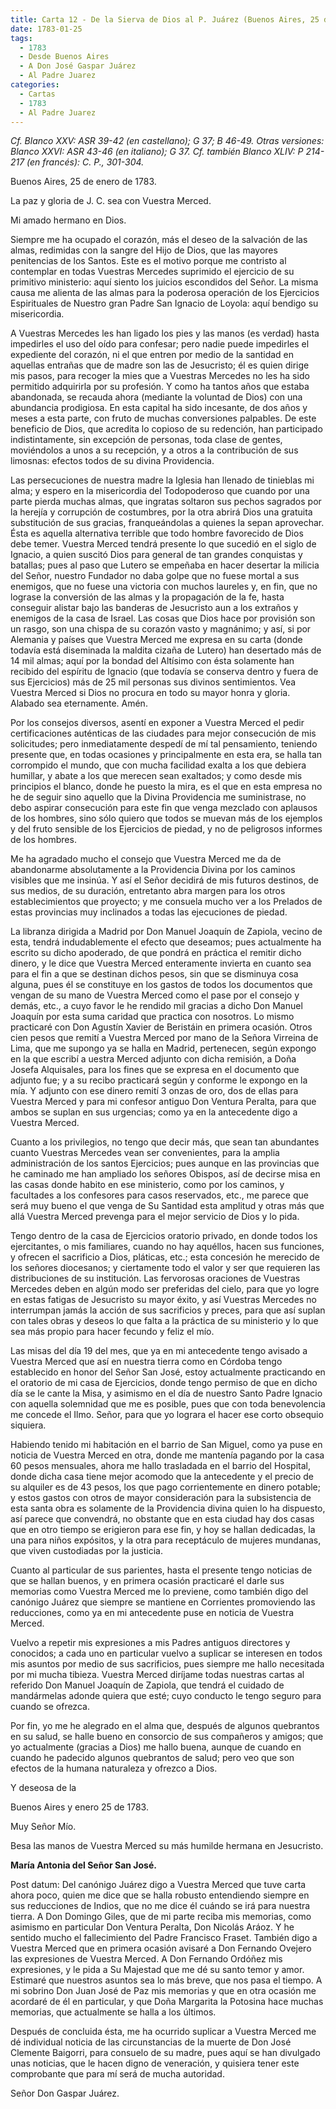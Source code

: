 ```yaml
---
title: Carta 12 - De la Sierva de Dios al P. Juárez (Buenos Aires, 25 de enero de 1783).
date: 1783-01-25
tags:
  - 1783
  - Desde Buenos Aires
  - A Don José Gaspar Juárez
  - Al Padre Juarez
categories:
  - Cartas
  - 1783
  - Al Padre Juarez
---
```


_Cf. Blanco XXV: ASR 39-42 (en castellano); G 37; B 46-49. Otras versiones: Blanco XXVI: ASR 43-46 (en italiano); G 37. Cf. también Blanco XLIV: P 214-217 (en francés): C. P., 301-304._

<div align="rignt">
Buenos Aires, 25 de enero de 1783.
</div>

La paz y gloria de J. C. sea con Vuestra Merced.

Mi amado hermano en Dios.

Siempre me ha ocupado el corazón, más el deseo de la salvación de las almas, redimidas con la sangre del Hijo de Dios, que las mayores penitencias de los Santos. Este es el motivo porque me contristo al contemplar en todas Vuestras Mercedes suprimido el ejercicio de su primitivo ministerio: aquí siento los juicios escondidos del Señor. La misma causa me alienta de las almas para la poderosa operación de los Ejercicios Espirituales de Nuestro gran Padre San Ignacio de Loyola: aquí bendigo su misericordia.

A Vuestras Mercedes les han ligado los pies y las manos (es verdad) hasta impedirles el uso del oído para confesar; pero nadie puede impedirles el expediente del corazón, ni el que entren por medio de la santidad en aquellas entrañas que de madre son las de Jesucristo; él es quien dirige mis pasos, para recoger la mies que a Vuestras Mercedes no les ha sido permitido adquirirla por su profesión. Y como ha tantos años que estaba abandonada, se recauda ahora (mediante la voluntad de Dios) con una abundancia prodigiosa. En esta capital ha sido incesante, de dos años y meses a esta parte, con fruto de muchas conversiones palpables. De este beneficio de Dios, que acredita lo copioso de su redención, han participado indistintamente, sin excepción de personas, toda clase de gentes, moviéndolos a unos a su recepción, y a otros a la contribución de sus limosnas: efectos todos de su divina Providencia.

Las persecuciones de nuestra madre la Iglesia han llenado de tinieblas mi alma; y espero en la misericordia del Todopoderoso que cuando por una parte pierda muchas almas, que ingratas soltaron sus pechos sagrados por la herejía y corrupción de costumbres, por la otra abrirá Dios una gratuita substitución de sus gracias, franqueándolas a quienes la sepan aprovechar. Ésta es aquella alternativa terrible que todo hombre favorecido de Dios debe temer. Vuestra Merced tendrá presente lo que sucedió en el siglo de Ignacio, a quien suscitó Dios para general de tan grandes conquistas y batallas; pues al paso que Lutero se empeñaba en hacer desertar la milicia del Señor, nuestro Fundador no daba golpe que no fuese mortal a sus enemigos, que no  fuese una victoria con muchos laureles y, en fin, que no lograse la conversión de las almas y la propagación de la fe, hasta conseguir alistar bajo las banderas de Jesucristo aun a los extraños y enemigos de la casa de Israel. Las cosas que Dios hace por provisión son un rasgo, son una chispa de su corazón vasto y magnánimo; y así, si por Alemania y países que Vuestra Merced me expresa en su carta (donde todavía está diseminada la maldita cizaña de Lutero) han desertado más de 14 mil almas; aquí por la bondad del Altísimo con ésta solamente han recibido del espíritu de Ignacio (que todavía se conserva dentro y fuera de sus Ejercicios) más de 25 mil personas sus divinos sentimientos. Vea Vuestra Merced si Dios no procura en todo su mayor honra y gloria. Alabado sea eternamente. Amén.

Por los consejos diversos, asentí en exponer a Vuestra Merced el pedir certificaciones auténticas de las ciudades para mejor consecución de mis solicitudes; pero inmediatamente despedí de mí tal pensamiento, teniendo presente que, en todas ocasiones y principalmente en esta era, se halla tan corrompido el mundo, que con mucha facilidad exalta a los que debiera humillar, y abate a los que merecen sean exaltados; y como desde mis principios el blanco, donde he puesto la mira, es el que en esta empresa no he de seguir sino aquello que la Divina Providencia me suministrase, no debo aspirar consecución para este fin que venga mezclado con aplausos de los hombres, sino sólo quiero que todos se muevan más de los ejemplos y del fruto sensible de los Ejercicios de piedad, y no de peligrosos informes de los hombres.

Me ha agradado mucho el consejo que Vuestra Merced me da de abandonarme absolutamente a la Providencia Divina por los caminos visibles que me insinúa. Y así el Señor decidirá de mis futuros destinos, de sus medios, de su duración, entretanto abra margen para los otros establecimientos que proyecto; y me consuela mucho ver a los Prelados de estas provincias muy inclinados a todas las ejecuciones de piedad.

La libranza dirigida a Madrid por Don Manuel Joaquín de Zapiola, vecino de esta, tendrá indudablemente el efecto que deseamos; pues actualmente ha escrito su dicho apoderado, de que pondrá en práctica el remitir dicho dinero, y le dice que Vuestra Merced enteramente invierta en cuanto sea para el fin a que se destinan dichos pesos, sin que se disminuya cosa alguna, pues él se constituye en los gastos de todos los documentos que vengan de su mano de Vuestra Merced como el pase por el consejo y demás, etc., a cuyo favor le he rendido mil gracias a dicho Don Manuel Joaquín por esta suma caridad que practica con nosotros. Lo mismo practicaré con Don Agustín Xavier de Beristáin en primera ocasión. Otros cien pesos que remití a Vuestra Merced por mano de la Señora Virreina de Lima, que me supongo ya se halla en Madrid, pertenecen, según expongo en la que escribí a uestra Merced adjunto con dicha remisión, a Doña Josefa Alquisales, para los fines que se expresa en el documento que adjunto fue; y a su recibo practicará según y conforme le expongo en la mía. Y adjunto con ese dinero remití 3 onzas de oro, dos de ellas para Vuestra Merced y para mi confesor antiguo Don Ventura Peralta, para que ambos se suplan en sus urgencias; como ya en la antecedente digo a Vuestra Merced.

Cuanto a los privilegios, no tengo que decir más, que sean tan abundantes cuanto Vuestras Mercedes vean ser convenientes, para la amplia administración de los santos Ejercicios; pues aunque en las provincias que he caminado me han ampliado los señores Obispos, así de decirse misa en las casas donde habito en ese ministerio, como por los caminos, y facultades a los confesores para casos reservados, etc., me parece que será muy bueno el que venga de Su Santidad esta amplitud y otras más que allá Vuestra Merced prevenga para el mejor servicio de Dios y lo pida.

Tengo dentro de la casa de Ejercicios oratorio privado, en donde todos los ejercitantes, o mis familiares, cuando no hay aquéllos, hacen sus funciones, y ofrecen el sacrificio a Dios, pláticas, etc.; esta concesión he merecido de los señores diocesanos; y ciertamente todo el valor y ser que requieren las distribuciones de su institución. Las fervorosas oraciones de Vuestras Mercedes deben en algún modo ser preferidas del cielo, para que yo logre en estas fatigas de Jesucristo su mayor éxito, y así Vuestras Mercedes no interrumpan jamás la acción de sus sacrificios y preces, para que así suplan con tales obras y deseos lo que falta a la práctica de su ministerio y lo que sea más propio para hacer fecundo y feliz el mío.

Las misas del día 19 del mes, que ya en mi antecedente tengo avisado a Vuestra Merced que así en nuestra tierra como en Córdoba tengo establecido en honor del Señor San José, estoy actualmente practicando en el oratorio de mi casa de Ejercicios, donde tengo permiso de que en dicho día se le cante la Misa, y asimismo en el día de nuestro Santo Padre Ignacio con aquella solemnidad que me es posible, pues que con toda benevolencia me concede el Ilmo. Señor, para que yo lograra el hacer ese corto obsequio siquiera.

Habiendo tenido mi habitación en el barrio de San Miguel, como ya puse en noticia de Vuestra Merced en otra, donde me mantenía pagando por la casa 60 pesos mensuales, ahora me hallo trasladada en el barrio del Hospital, donde dicha casa tiene mejor acomodo que la antecedente y el precio de su alquiler es de 43 pesos, los que pago corrientemente en dinero potable; y estos gastos con otros de mayor consideración para la subsistencia de esta santa obra es solamente de la Providencia divina quien lo ha dispuesto, así parece que convendrá, no obstante que en esta ciudad hay dos casas que en otro tiempo se erigieron para ese fin, y hoy se hallan dedicadas, la una para niños expósitos, y la otra para receptáculo de mujeres mundanas, que viven custodiadas por la justicia.

Cuanto al particular de sus parientes, hasta el presente tengo noticias de que se hallan buenos, y en primera ocasión practicaré el darle sus memorias como Vuestra Merced me lo previene, como también digo del canónigo Juárez que siempre se mantiene en Corrientes promoviendo las reducciones, como ya en mi antecedente puse en noticia de Vuestra Merced.

Vuelvo a repetir mis expresiones a mis Padres antiguos directores y conocidos; a cada uno en particular vuelvo a suplicar se interesen en todos mis asuntos por medio de sus sacrificios, pues siempre me hallo necesitada por mi mucha tibieza. Vuestra Merced diríjame todas nuestras cartas al referido Don Manuel Joaquín de Zapiola, que tendrá el cuidado de mandármelas adonde quiera que esté; cuyo conducto le tengo seguro para cuando se ofrezca.

Por fin, yo me he alegrado en el alma que, después de algunos quebrantos en su salud, se halle bueno en consorcio de sus compañeros y amigos; que yo actualmente (gracias a Dios) me hallo buena, aunque de cuando en cuando he padecido algunos quebrantos de salud; pero veo que son efectos de la humana naturaleza y ofrezco a Dios.

Y deseosa de la

Buenos Aires y enero 25 de 1783.

Muy Señor Mío.

Besa las manos de Vuestra Merced su más humilde hermana en Jesucristo.

**María Antonia del Señor San José.**

Post datum: Del canónigo Juárez digo a Vuestra Merced que tuve carta ahora poco, quien me dice que se halla robusto entendiendo siempre en sus reducciones de Indios, que no me dice él cuándo se irá para nuestra tierra. A Don Domingo Giles, que de mi parte reciba mis memorias, como asimismo en particular Don Ventura Peralta, Don Nicolás Aráoz. Y he sentido mucho el fallecimiento del Padre Francisco Fraset. También digo a Vuestra Merced que en primera ocasión avisaré a Don Fernando Ovejero las expresiones de Vuestra Merced. A Don Fernando Ordóñez mis expresiones, y le pida a Su Majestad que me dé su santo temor y amor. Estimaré que nuestros asuntos sea lo más breve, que nos pasa el tiempo. A mi sobrino Don Juan José de Paz mis memorias y que en otra ocasión me acordaré de él en particular, y que Doña Margarita la Potosina hace muchas memorias, que actualmente se halla a los últimos.

Después de concluida ésta, me ha ocurrido suplicar a Vuestra Merced me dé individual noticia de las circunstancias de la muerte de Don José Clemente Baigorri, para consuelo de su madre, pues aquí se han divulgado unas noticias, que le hacen digno de veneración, y quisiera tener este comprobante que para mí será de mucha autoridad.

Señor Don Gaspar Juárez.
